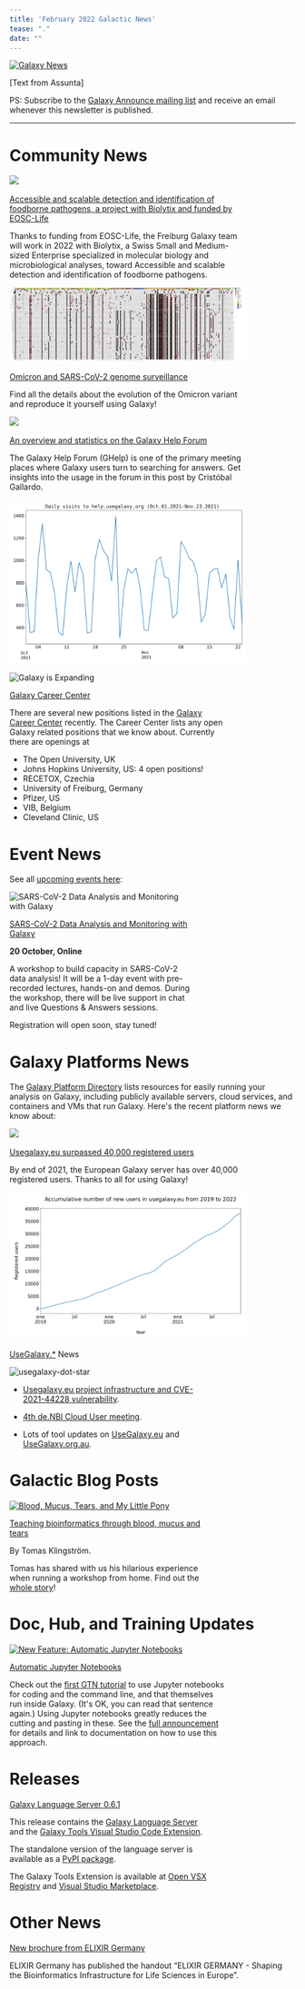 ```yaml
---
title: 'February 2022 Galactic News'
tease: "."
date: ""
---
```


<a href="/src/galaxy-updates/index.md"><img class="float-right" src="/src/images/galaxy-logos/GalaxyNews.png" alt="Galaxy News"  style="max-width: 15rem;" /></a>

[Text from Assunta]

PS: Subscribe to the [Galaxy Announce mailing list](https://lists.galaxyproject.org/?count=100&all-lists=) and receive an email whenever this newsletter is published.

---

# Community News

<div class="card-deck">

<!-- EOSC-Life industry grant -->
<div class="card lead border-info" style="min-width: 35%; max-width: 26rem;">
<div class="trim-p">

![](/images/logos/eosc_life.png)

</div>
<div class="card-header trim-p">

[Accessible and scalable detection and identification of foodborne pathogens, a project with Biolytix and funded by EOSC-Life](https://galaxyproject.eu/posts/2021/12/08/pathogen-detection-eosc-life-grant/)

</div>

Thanks to funding from EOSC-Life, the Freiburg Galaxy team will work in 2022 with Biolytix, a Swiss Small and Medium-sized Enterprise specialized in molecular biology and microbiological analyses, toward Accessible and scalable detection and identification of foodborne pathogens.

</div>



<!-- Omicron and SARS-CoV-2 genome surveillance -->
<div class="card lead border-info" style="min-width: 35%; max-width: 26rem;">
<div class="trim-p">

![](2021-11-29-omicron-variant-plot.png)

</div>
<div class="card-header trim-p">

[Omicron and SARS-CoV-2 genome surveillance](https://galaxyproject.eu/posts/2021/11/29/omicron-and-galaxy/)

</div>

Find all the details about the evolution of the Omicron variant and reproduce it yourself using Galaxy!

</div>


<!-- Stats help Forum -->
<div class="card lead border-info" style="min-width: 35%; max-width: 26rem;">
<div>

![](/images/galaxy-logos/help-galaxyproject-org-big.png)

</div>
<div class="card-header trim-p">

[An overview and statistics on the Galaxy Help Forum](https://galaxyproject.eu/posts/2021/11/25/ghelp-stats/)

</div>

The Galaxy Help Forum (GHelp) is one of the primary meeting places where Galaxy users turn to searching for answers. Get insights into the usage in the forum in this post by Cristóbal Gallardo.

![](ghelp_visits_two_months.png)

</div>


</div>


<!-- hiring -->
<div class="card lead border-info" style="min-width: 22%; max-width: 24rem;">
<div class="trim-p">

![Galaxy is Expanding](/images/GalaxyIsExpandingCloud.png)

</div>
<div class="card-header trim-p">

[Galaxy Career Center](/careers/index.md)

</div>

There are several new positions listed in the [Galaxy Career Center](/careers/index.md) recently. The Career Center lists any open Galaxy related positions that we know about. Currently there are openings at

* The Open University, UK
* Johns Hopkins University, US: 4 open positions!
* RECETOX, Czechia
* University of Freiburg, Germany
* Pfizer, US
* VIB, Belgium
* Cleveland Clinic, US

</div>

</div>


# Event News

See all [upcoming events here](/events/index.md):

<div class="card-deck">

<!-- covid workshop -->
<div class="card border-info" style="min-width: 30%; max-width: 20rem;">
<div class="trim-p">

![SARS-CoV-2 Data Analysis and Monitoring with Galaxy](/images/news-graphics/gtn-covid-stripe.jpeg)

</div>
<div class="card-header trim-p">

[SARS-CoV-2 Data Analysis and Monitoring with Galaxy](https://galaxyproject.eu/event/2021-09-15-sars-cov-2-training/)

</div>

**20 October, Online**

A workshop to build capacity in SARS-CoV-2 data analysis! It will be a 1-day event with pre-recorded lectures, hands-on and demos. During the workshop, there will be live support in chat and live Questions & Answers sessions.

Registration will open soon, stay tuned!

</div>



</div>


# Galaxy Platforms News

The [Galaxy Platform Directory](/use/index.md) lists resources for easily running your analysis on Galaxy, including publicly available servers, cloud services, and containers and VMs that run Galaxy.  Here's the recent platform news we know about:

<div class="card-deck">

<!-- Usegalaxy.eu surpassed 40K users -->
<div class="card lead border-info" style="min-width: 35%; max-width: 26rem;">
<div class="trim-p">

![](/images/galaxy-logos/usegalaxy.eu.256.png)

</div>
<div class="card-header trim-p">

[Usegalaxy.eu surpassed 40,000 registered users](https://galaxyproject.eu/posts/2022/01/20/reached-4000-users/)

</div>

By end of 2021, the European Galaxy server has over 40,000 registered users. Thanks to all for using Galaxy!

![](total_users_galaxyeu.png)

</div>

<!-- UseGalaxy.* -->
<div class="card border-info"  style="min-width: 12rem; max-width: 22rem;">
<div class="card-header trim-p">

[UseGalaxy.*](/usegalaxy/index.md) News

</div>

![usegalaxy-dot-star](/images/galaxy-logos/usegalaxy-dot-star-white.png)

* [Usegalaxy.eu project infrastructure and CVE-2021-44228 vulnerability](https://galaxyproject.eu/posts/2021/12/16/log4j/).

* [4th de.NBI Cloud User meeting](https://galaxyproject.eu/posts/2021/11/17/4th-denbi-cloud-meeting/).

* Lots of tool updates on [UseGalaxy.eu](https://galaxyproject.eu/news?tag=tools) and [UseGalaxy.org.au](https://usegalaxy-au.github.io/galaxy/news.html).



</div>
</div>


# Galactic Blog Posts

<div class="card-deck">


<!-- TIaaS feedback -->
<div class="card border-info" style="min-width: 14rem; max-width: 22rem;">
<div class="trim-p">

[![Blood, Mucus, Tears, and My Little Pony](/images/blog/2021-10-blood-mucus-tears/my-little-pony-tears.png)](https://galaxyproject.eu/posts/2021/10/01/tiaas-Tomas/)

</div>
<div class="card-header trim-p">

[Teaching bioinformatics through blood, mucus and tears](https://galaxyproject.eu/posts/2021/10/01/tiaas-Tomas/)

</div>

By Tomas Klingström.

Tomas has shared with us his hilarious experience when running a workshop from home. Find out the [whole story](https://galaxyproject.eu/posts/2021/10/01/tiaas-Tomas/)!

</div>


</div>


# Doc, Hub, and Training Updates

<div class="card-deck">

<!-- Automatic Jupyter Notebooks -->
<div class="card border-info" style="min-width: 30%; max-width: 24rem;">

[![New Feature: Automatic Jupyter Notebooks](/images/news/2021-10-galaxy-update/jupyter-notebook.png)](/images/news/2021-10-galaxy-update/jupyter-notebook.png)

<div class="card-header trim-p">

[Automatic Jupyter Notebooks](https://training.galaxyproject.org/training-material/news/2021/09/24/jupyter.html)

</div>

Check out the [first GTN tutorial](https://training.galaxyproject.org/training-material/topics/data-science/tutorials/cli-basics/tutorial.html) to use Jupyter notebooks for coding and the command line, and that themselves run inside Galaxy.  (It's OK, you can read that sentence again.)  Using Jupyter notebooks greatly reduces the cutting and pasting in these.  See the [full announcement](https://training.galaxyproject.org/training-material/news/2021/09/24/jupyter.html) for details and link to documentation on how to use this approach.

</div>

</div>


# Releases

<div class="card-deck">

<!-- GLS -->
<div class="card border-info" style="min-width: 30%; max-width: 22rem;">
<div class="card-header trim-p">

[Galaxy Language Server 0.6.1](https://github.com/galaxyproject/galaxy-language-server/releases/tag/v0.6.1)

</div>

This release contains the [Galaxy Language Server](https://github.com/galaxyproject/galaxy-language-server) and the [Galaxy Tools Visual Studio Code Extension](https://github.com/galaxyproject/galaxy-language-server/tree/master/client).

The standalone version of the language server is available as a [PyPI package](https://pypi.org/project/galaxy-language-server/).

The Galaxy Tools Extension is available at [Open VSX Registry](https://open-vsx.org/extension/davelopez/galaxy-tools) and [Visual Studio Marketplace](https://marketplace.visualstudio.com/items?itemName=davelopez.galaxy-tools).
</div>

</div>



# Other News

<div class="card-deck">

<!-- New brochure from ELIXIR Germany -->
<div class="card lead border-info" style="min-width: 15%; max-width: 100%;">
<div class="card-header trim-p">

[New brochure from ELIXIR Germany](https://galaxyproject.eu/posts/2021/10/06/elixir-de-brochure/)

</div>

ELIXIR Germany has published the handout “ELIXIR GERMANY - Shaping the Bioinformatics Infrastructure for Life Sciences in Europe”.

</div>

</div>
